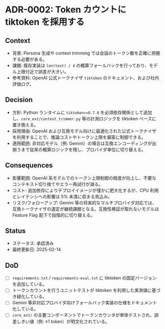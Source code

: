 # ADR-0002: Token カウントに tiktoken を採用する

## Context
- 背景: Persona 生成や context trimming では会話のトークン数を正確に把握する必要がある。
- 課題: 既存実装は `len(text) / 4` の概算フォールバックを行っており、モデル上限付近で誤差が大きい。
- 参考資料: OpenAI 公式トークナイザ `tiktoken` のドキュメント、および社内評価ログ。

## Decision
- 方針: Python ランタイムに `tiktoken>=0.7.0` を必須依存関係として追加し、`core_ext/context_trimmer.py` 等の計測ロジックを tiktoken ベースに置き換える。
- 採用理由: OpenAI および互換モデル向けに最適化された公式トークナイザを利用することで、推論コストやトークン上限を厳密に制御できる。
- 適用範囲: 非対応モデル（例: Gemini）の場合は互換エンコーディングが出揃うまで従来の概算ロジックを残し、プロバイダ単位に切り替える。

## Consequences
- 影響範囲: OpenAI 系モデルでのトークン上限制御の精度が向上し、不要なコンテキスト切り捨てやエラー再試行が減る。
- コスト: 追加依存によりデプロイイメージが僅かに肥大化するが、CPU 利用とレイテンシへの影響は 5% 未満に収まる見込み。
- リスク/フォローアップ: Gemini 等の将来的なマルチプロバイダ対応では、互換トークナイザの選定が継続課題となる。互換性検証が取れないモデルは Feature Flag 配下で段階的に切り替える。

## Status
- ステータス: 承認済み
- 最終更新日: 2025-02-14

## DoD
- [ ] `requirements.txt` / `requirements-eval.txt` に tiktoken の固定バージョンを追加している。
- [ ] トークンカウントを行うユニットテストが tiktoken を利用した実測値に基づき緑化している。
- [ ] Gemini 等非対応プロバイダ向けフォールバック実装の仕様をドキュメント化している。
- [ ] `core_ext/` の主要コンポーネントでトークンカウンタが単体テストされ、誤差しきい値（例: ±1 token）が明文化されている。

